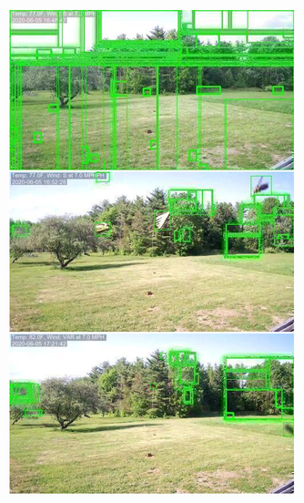 ![20200605-162110-165115](in/20200605/20200605-162110-165115_0_.jpg)
![20200605-165120-172125](in/20200605/20200605-165120-172125_0_.jpg)
![20200605-172130-175135](in/20200605/20200605-172130-175135_0_.jpg)
